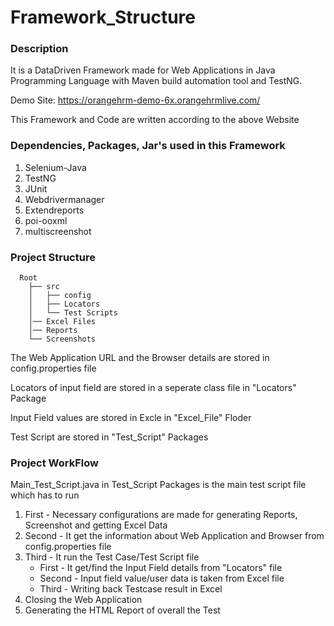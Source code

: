 # Framework_Structure

### Description
It is a DataDriven Framework made for Web Applications in Java Programming Language with Maven build automation tool and TestNG.

Demo Site: https://orangehrm-demo-6x.orangehrmlive.com/

This Framework and Code are written according to the above Website


### Dependencies, Packages, Jar's used in this Framework
1.  Selenium-Java 
2.  TestNG
3.  JUnit
4.  Webdrivermanager
5.  Extendreports
6.  poi-ooxml
7.  multiscreenshot

### Project Structure


```
  Root
    ├── src
    │   ├── config
    │   ├── Locators
    │   └── Test Scripts
    │── Excel Files
    │── Reports
    └── Screenshots
```


The Web Application URL and the Browser details are stored in config.properties file

Locators of input field are stored in a seperate class file in "Locators" Package

Input Field values are stored in Excle in "Excel_File" Floder

Test Script are stored in "Test_Script" Packages

### Project WorkFlow  
Main_Test_Script.java in Test_Script Packages is the main test script file which has to run

1.  First - Necessary configurations are made for generating Reports, Screenshot and getting Excel Data 
2.  Second - It get the information about Web Application and Browser from config.properties file 
3.  Third - It run the Test Case/Test Script file
	- First - It get/find the Input Field details from "Locators" file
	- Second - Input field value/user data is taken from Excel file
	- Third - Writing back Testcase result in Excel
4.  Closing the Web Application
5.  Generating the HTML Report of overall the Test







